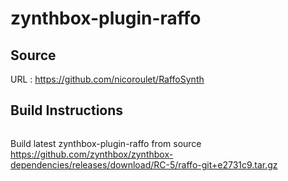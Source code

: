 # zynthbox-plugin-raffo

## Source
URL : https://github.com/nicoroulet/RaffoSynth

## Build Instructions
```sh
```

Build latest zynthbox-plugin-raffo from source https://github.com/zynthbox/zynthbox-dependencies/releases/download/RC-5/raffo-git+e2731c9.tar.gz
